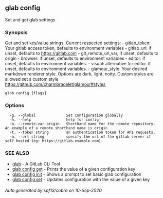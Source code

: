 ## glab config

Set and get glab settings

### Synopsis

Get and set key/value strings.
		Current respected settings:
		- gitlab_token: Your gitlab access token, defaults to environment variables
		- gitlab_uri: if unset, defaults to https://gitlab.com
		- git_remote_url_var, if unset, defaults to origin
		- browser: if unset, defaults to environment variables
		- editor: if unset, defaults to environment variables.
		- visual: alternative for editor. if unset, defaults to environment variables.
		- glamour_style: Your desired markdown renderer style. Options are dark, light, notty. Custom styles are allowed set a custom style
https://github.com/charmbracelet/glamour#styles
	

```
glab config [flags]
```

### Options

```
  -g, --global              Set configuration globally
  -h, --help                help for config
  -o, --remote-var origin   Shorthand name for the remote repository. An example of a remote shorthand name is origin
  -t, --token string        an authentication token for API requests.
  -u, --url string          specify the url of the gitlab server if self hosted (eg: https://gitlab.example.com).
```

### SEE ALSO

* [glab](glab.md)	 - A GitLab CLI Tool
* [glab config get](glab_config_get.md)	 - Prints the value of a given configuration key
* [glab config init](glab_config_init.md)	 - Shows a prompt to set basic glab configuration
* [glab config set](glab_config_set.md)	 - Updates configuration with the value of a given key

###### Auto generated by spf13/cobra on 10-Sep-2020
